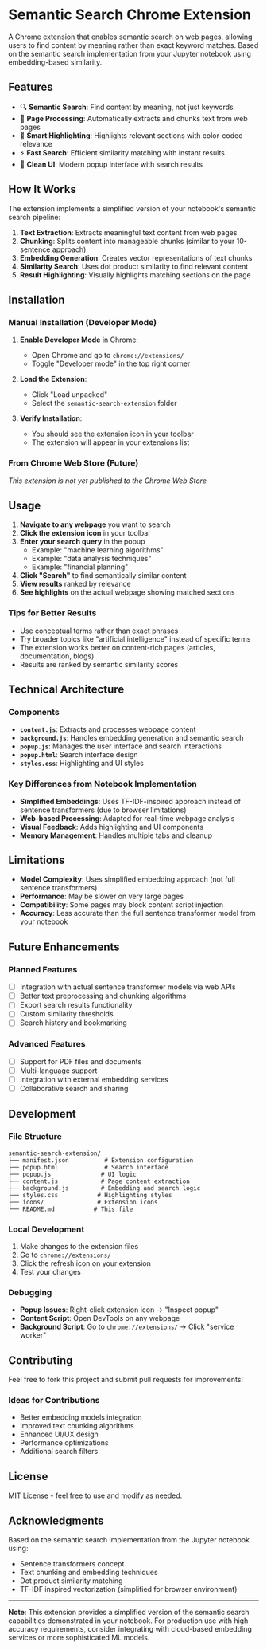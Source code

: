 # Semantic Search Chrome Extension

A Chrome extension that enables semantic search on web pages, allowing users to find content by meaning rather than exact keyword matches. Based on the semantic search implementation from your Jupyter notebook using embedding-based similarity.

## Features

- 🔍 **Semantic Search**: Find content by meaning, not just keywords
- 📄 **Page Processing**: Automatically extracts and chunks text from web pages
- 🎯 **Smart Highlighting**: Highlights relevant sections with color-coded relevance
- ⚡ **Fast Search**: Efficient similarity matching with instant results
- 🎨 **Clean UI**: Modern popup interface with search results

## How It Works

The extension implements a simplified version of your notebook's semantic search pipeline:

1. **Text Extraction**: Extracts meaningful text content from web pages
2. **Chunking**: Splits content into manageable chunks (similar to your 10-sentence approach)
3. **Embedding Generation**: Creates vector representations of text chunks
4. **Similarity Search**: Uses dot product similarity to find relevant content
5. **Result Highlighting**: Visually highlights matching sections on the page

## Installation

### Manual Installation (Developer Mode)

1. **Enable Developer Mode** in Chrome:
   - Open Chrome and go to `chrome://extensions/`
   - Toggle "Developer mode" in the top right corner

2. **Load the Extension**:
   - Click "Load unpacked"
   - Select the `semantic-search-extension` folder

3. **Verify Installation**:
   - You should see the extension icon in your toolbar
   - The extension will appear in your extensions list

### From Chrome Web Store (Future)
*This extension is not yet published to the Chrome Web Store*

## Usage

1. **Navigate to any webpage** you want to search
2. **Click the extension icon** in your toolbar
3. **Enter your search query** in the popup
   - Example: "machine learning algorithms"
   - Example: "data analysis techniques"
   - Example: "financial planning"
4. **Click "Search"** to find semantically similar content
5. **View results** ranked by relevance
6. **See highlights** on the actual webpage showing matched sections

### Tips for Better Results

- Use conceptual terms rather than exact phrases
- Try broader topics like "artificial intelligence" instead of specific terms
- The extension works better on content-rich pages (articles, documentation, blogs)
- Results are ranked by semantic similarity scores

## Technical Architecture

### Components

- **`content.js`**: Extracts and processes webpage content
- **`background.js`**: Handles embedding generation and semantic search
- **`popup.js`**: Manages the user interface and search interactions
- **`popup.html`**: Search interface design
- **`styles.css`**: Highlighting and UI styles

### Key Differences from Notebook Implementation

- **Simplified Embeddings**: Uses TF-IDF-inspired approach instead of sentence transformers (due to browser limitations)
- **Web-based Processing**: Adapted for real-time webpage analysis
- **Visual Feedback**: Adds highlighting and UI components
- **Memory Management**: Handles multiple tabs and cleanup

## Limitations

- **Model Complexity**: Uses simplified embedding approach (not full sentence transformers)
- **Performance**: May be slower on very large pages
- **Compatibility**: Some pages may block content script injection
- **Accuracy**: Less accurate than the full sentence transformer model from your notebook

## Future Enhancements

### Planned Features
- [ ] Integration with actual sentence transformer models via web APIs
- [ ] Better text preprocessing and chunking algorithms
- [ ] Export search results functionality
- [ ] Custom similarity thresholds
- [ ] Search history and bookmarking

### Advanced Features
- [ ] Support for PDF files and documents
- [ ] Multi-language support
- [ ] Integration with external embedding services
- [ ] Collaborative search and sharing

## Development

### File Structure
```
semantic-search-extension/
├── manifest.json          # Extension configuration
├── popup.html             # Search interface
├── popup.js              # UI logic
├── content.js            # Page content extraction
├── background.js         # Embedding and search logic
├── styles.css           # Highlighting styles
├── icons/               # Extension icons
└── README.md           # This file
```

### Local Development

1. Make changes to the extension files
2. Go to `chrome://extensions/`
3. Click the refresh icon on your extension
4. Test your changes

### Debugging

- **Popup Issues**: Right-click extension icon → "Inspect popup"
- **Content Script**: Open DevTools on any webpage
- **Background Script**: Go to `chrome://extensions/` → Click "service worker"

## Contributing

Feel free to fork this project and submit pull requests for improvements!

### Ideas for Contributions
- Better embedding models integration
- Improved text chunking algorithms
- Enhanced UI/UX design
- Performance optimizations
- Additional search filters

## License

MIT License - feel free to use and modify as needed.

## Acknowledgments

Based on the semantic search implementation from the Jupyter notebook using:
- Sentence transformers concept
- Text chunking and embedding techniques
- Dot product similarity matching
- TF-IDF inspired vectorization (simplified for browser environment)

---

**Note**: This extension provides a simplified version of the semantic search capabilities demonstrated in your notebook. For production use with high accuracy requirements, consider integrating with cloud-based embedding services or more sophisticated ML models.